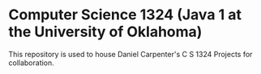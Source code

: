 # Computer Science 1324 (Java 1 at the University of Oklahoma)
This repository is used to house Daniel Carpenter's C S 1324 Projects for collaboration.
